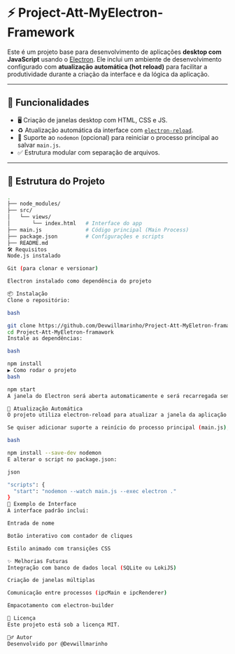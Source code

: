 # ⚡ Project-Att-MyElectron-Framework

Este é um projeto base para desenvolvimento de aplicações **desktop com JavaScript** usando o [Electron](https://www.electronjs.org/). Ele inclui um ambiente de desenvolvimento configurado com **atualização automática (hot reload)** para facilitar a produtividade durante a criação da interface e da lógica da aplicação.

---

## 🚀 Funcionalidades

- 🖥️ Criação de janelas desktop com HTML, CSS e JS.
- ♻️ Atualização automática da interface com [`electron-reload`](https://www.npmjs.com/package/electron-reload).
- 🔄 Suporte ao `nodemon` (opcional) para reiniciar o processo principal ao salvar `main.js`.
- ✅ Estrutura modular com separação de arquivos.

---

## 📁 Estrutura do Projeto

```bash
.
├── node_modules/
├── src/
│   └── views/
│       └── index.html   # Interface do app
├── main.js              # Código principal (Main Process)
├── package.json         # Configurações e scripts
├── README.md
🛠️ Requisitos
Node.js instalado

Git (para clonar e versionar)

Electron instalado como dependência do projeto

📦 Instalação
Clone o repositório:

bash

git clone https://github.com/Devwillmarinho/Project-Att-MyEletron-framawork.git
cd Project-Att-MyEletron-framawork
Instale as dependências:

bash

npm install
▶️ Como rodar o projeto
bash

npm start
A janela do Electron será aberta automaticamente e será recarregada sempre que você alterar arquivos dentro da pasta src.

🔄 Atualização Automática
O projeto utiliza electron-reload para atualizar a janela da aplicação ao detectar alterações nos arquivos HTML/CSS/JS dentro da pasta src.

Se quiser adicionar suporte a reinício do processo principal (main.js), você pode instalar o nodemon:

bash

npm install --save-dev nodemon
E alterar o script no package.json:

json

"scripts": {
  "start": "nodemon --watch main.js --exec electron ."
}
🧪 Exemplo de Interface
A interface padrão inclui:

Entrada de nome

Botão interativo com contador de cliques

Estilo animado com transições CSS

✨ Melhorias Futuras
Integração com banco de dados local (SQLite ou LokiJS)

Criação de janelas múltiplas

Comunicação entre processos (ipcMain e ipcRenderer)

Empacotamento com electron-builder

📄 Licença
Este projeto está sob a licença MIT.

🙋‍♂️ Autor
Desenvolvido por @Devwillmarinho